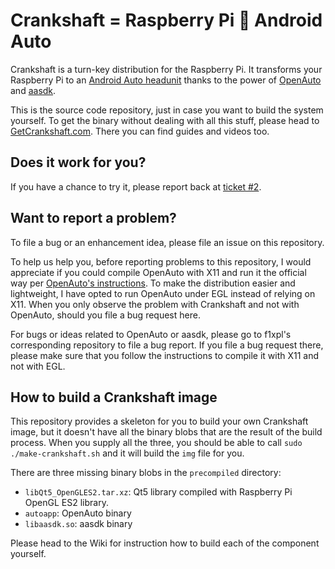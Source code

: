 Crankshaft = Raspberry Pi 💖 Android Auto
==

Crankshaft is a turn-key distribution for the Raspberry Pi. It transforms your Raspberry Pi to an [Android Auto headunit](https://www.android.com/auto/) thanks to the power of [OpenAuto](https://github.com/f1xpl/openauto) and [aasdk](https://github.com/f1xpl/aasdk).

This is the source code repository, just in case you want to build the system yourself. To get the binary without dealing with all this stuff, please head to [GetCrankshaft.com](http://getcrankshaft.com). There you can find guides and videos too. 

Does it work for you?
--

If you have a chance to try it, please report back at [ticket #2](https://github.com/htruong/crankshaft/issues/2).

Want to report a problem?
--

To file a bug or an enhancement idea, please file an issue on this repository. 

To help us help you, before reporting problems to this repository, I would appreciate if you could compile OpenAuto with X11 and run it the official way per [OpenAuto's instructions](https://github.com/f1xpl/openauto). To make the distribution easier and lightweight, I have opted to run OpenAuto under EGL instead of relying on X11. When you only observe the problem with Crankshaft and not with OpenAuto, should you file a bug request here.

For bugs or ideas related to OpenAuto or aasdk, please go to f1xpl's corresponding repository to file a bug report. If you file a bug request there, please make sure that you follow the instructions to compile it with X11 and not with EGL.

How to build a Crankshaft image
--

This repository provides a skeleton for you to build your own Crankshaft image, but it doesn't have all the binary blobs that are the result of the build process. When you supply all the three, you should be able to call `sudo ./make-crankshaft.sh` and it will build the `img` file for you.

There are three missing binary blobs in the `precompiled` directory: 

- `libQt5_OpenGLES2.tar.xz`: Qt5 library compiled with Raspberry Pi OpenGL ES2 library.
- `autoapp`: OpenAuto binary
- `libaasdk.so`: aasdk binary

Please head to the Wiki for instruction how to build each of the component yourself.


